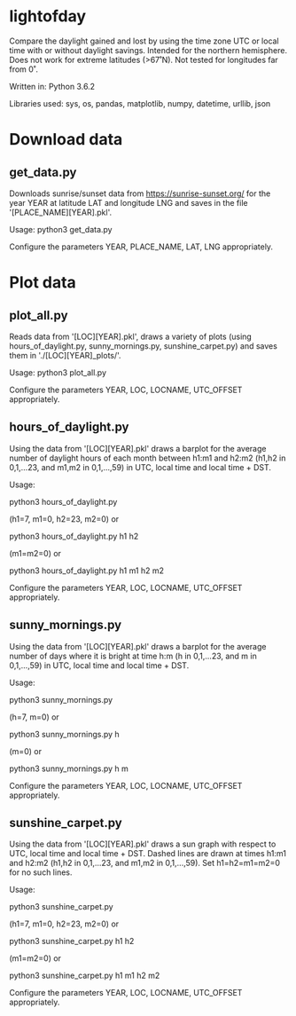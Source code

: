 # lightofday


Compare the daylight gained and lost by using the time zone UTC or local time with or without daylight savings.
Intended for the northern hemisphere.
Does not work for extreme latitudes (>67˚N).
Not tested for longitudes far from 0˚.


Written in: Python 3.6.2

Libraries used: sys, os, pandas, matplotlib, numpy, datetime, urllib, json


# Download data
## get_data.py

Downloads sunrise/sunset data from https://sunrise-sunset.org/ for the year YEAR at latitude LAT and longitude LNG
and saves in the file '[PLACE_NAME][YEAR].pkl'.

Usage:
python3 get_data.py

Configure the parameters YEAR, PLACE_NAME, LAT, LNG appropriately.



# Plot data
## plot_all.py

Reads data from '[LOC][YEAR].pkl', draws a variety of plots (using hours_of_daylight.py, sunny_mornings.py, sunshine_carpet.py) and saves them in './[LOC][YEAR]_plots/'.

Usage:
python3 plot_all.py

Configure the parameters YEAR, LOC, LOCNAME, UTC_OFFSET appropriately.

## hours_of_daylight.py

Using the data from '[LOC][YEAR].pkl'
draws a barplot for the average number of daylight hours of each month between h1:m1 and h2:m2
(h1,h2 in 0,1,...23, and m1,m2 in 0,1,...,59)
in UTC, local time and local time + DST.

Usage:

python3 hours_of_daylight.py

(h1=7, m1=0, h2=23, m2=0)
or

python3 hours_of_daylight.py h1 h2

(m1=m2=0)
or

python3 hours_of_daylight.py h1 m1 h2 m2

Configure the parameters YEAR, LOC, LOCNAME, UTC_OFFSET appropriately.


## sunny_mornings.py

Using the data from '[LOC][YEAR].pkl'
draws a barplot for the average number of days where it is bright at time h:m
(h in 0,1,...23, and m in 0,1,...,59)
in UTC, local time and local time + DST.

Usage:

python3 sunny_mornings.py

(h=7, m=0)
or

python3 sunny_mornings.py h

(m=0)
or

python3 sunny_mornings.py h m

Configure the parameters YEAR, LOC, LOCNAME, UTC_OFFSET appropriately.

## sunshine_carpet.py

Using the data from '[LOC][YEAR].pkl' draws a sun graph with respect to UTC, local time and local time + DST.
Dashed lines are drawn at times h1:m1 and h2:m2 (h1,h2 in 0,1,...23, and m1,m2 in 0,1,...,59).
Set h1=h2=m1=m2=0 for no such lines.

Usage:

python3 sunshine_carpet.py

(h1=7, m1=0, h2=23, m2=0)
or

python3 sunshine_carpet.py h1 h2

(m1=m2=0)
or

python3 sunshine_carpet.py h1 m1 h2 m2

Configure the parameters YEAR, LOC, LOCNAME, UTC_OFFSET appropriately.
